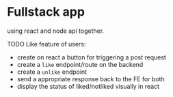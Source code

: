# Fullstack app

using react and node api together.

TODO Like feature of users:

- create on react a button for triggering a post request
- create a `like` endpoint/route on the backend
- create a `unlike` endpoint
- send a appropriate response back to the FE for both
- display the status of liked/notliked visually in react
